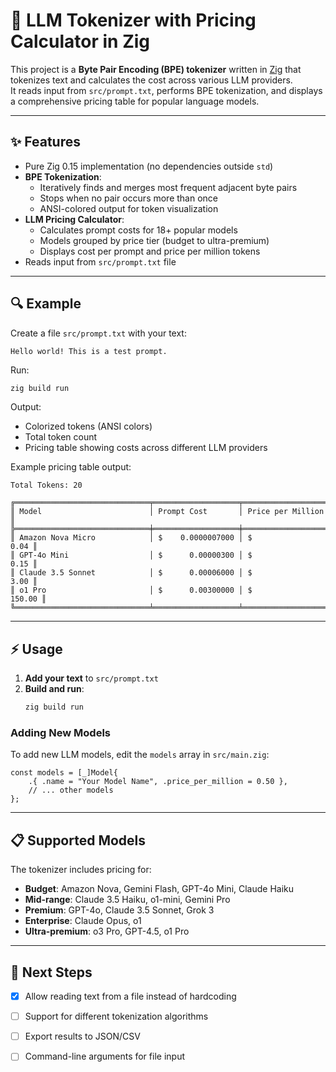 # 🧩 LLM Tokenizer with Pricing Calculator in Zig

This project is a **Byte Pair Encoding (BPE) tokenizer** written in [Zig](https://ziglang.org) that tokenizes text and calculates the cost across various LLM providers.  
It reads input from `src/prompt.txt`, performs BPE tokenization, and displays a comprehensive pricing table for popular language models.

---

## ✨ Features

- Pure Zig 0.15 implementation (no dependencies outside `std`)
- **BPE Tokenization**:
  - Iteratively finds and merges most frequent adjacent byte pairs
  - Stops when no pair occurs more than once
  - ANSI-colored output for token visualization
- **LLM Pricing Calculator**:
  - Calculates prompt costs for 18+ popular models
  - Models grouped by price tier (budget to ultra-premium)
  - Displays cost per prompt and price per million tokens
- Reads input from `src/prompt.txt` file

---

## 🔍 Example

Create a file `src/prompt.txt` with your text:

```
Hello world! This is a test prompt.
```

Run:

```bash
zig build run
```

Output:
- Colorized tokens (ANSI colors)
- Total token count
- Pricing table showing costs across different LLM providers

Example pricing table output:
```
Total Tokens: 20

╔══════════════════════════════╤═══════════════════╤══════════════════════╗
║ Model                        │ Prompt Cost       │ Price per Million    ║
╠══════════════════════════════╪═══════════════════╪══════════════════════╣
║ Amazon Nova Micro            │ $    0.0000007000 │ $               0.04 ║
║ GPT-4o Mini                  │ $      0.00000300 │ $               0.15 ║
║ Claude 3.5 Sonnet            │ $      0.00006000 │ $               3.00 ║
║ o1 Pro                       │ $      0.00300000 │ $             150.00 ║
╚══════════════════════════════╧═══════════════════╧══════════════════════╝
```

---

## ⚡ Usage

1. **Add your text** to `src/prompt.txt`
2. **Build and run**:
   ```bash
   zig build run
   ```

### Adding New Models

To add new LLM models, edit the `models` array in `src/main.zig`:

```zig
const models = [_]Model{
    .{ .name = "Your Model Name", .price_per_million = 0.50 },
    // ... other models
};
```

---

## 📋 Supported Models

The tokenizer includes pricing for:
- **Budget**: Amazon Nova, Gemini Flash, GPT-4o Mini, Claude Haiku
- **Mid-range**: Claude 3.5 Haiku, o1-mini, Gemini Pro
- **Premium**: GPT-4o, Claude 3.5 Sonnet, Grok 3
- **Enterprise**: Claude Opus, o1
- **Ultra-premium**: o3 Pro, GPT-4.5, o1 Pro

---

## 🚀 Next Steps

* [x] Allow reading text from a file instead of hardcoding
* [ ] Support for different tokenization algorithms
* [ ] Export results to JSON/CSV
* [ ] Command-line arguments for file input

